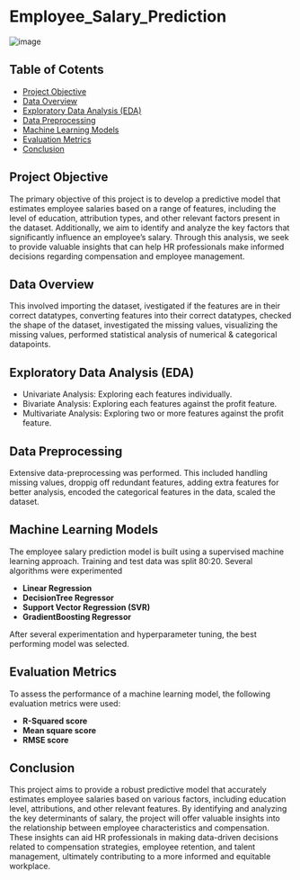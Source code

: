 # Employee_Salary_Prediction

![image](https://github.com/user-attachments/assets/d5bb8ae9-0e3c-48a1-9bfd-06625254218f)

## Table of Cotents
- [Project Objective](#project-objective)
- [Data Overview](#data-overview)
- [Exploratory Data Analysis (EDA)](#exploratory-data-analysis-EDA)
- [Data Preprocessing](#data-preprocessing)
- [Machine Learning Models](#machine-learning-models)
- [Evaluation Metrics](#evaluation-metrics)
- [Conclusion](#conclusion)

## Project Objective
The primary objective of this project is to develop a predictive model that estimates employee salaries based on a range of features, including the level of education, attribution types, and other relevant factors present in the dataset. Additionally, we aim to identify and analyze the key factors that significantly influence an employee’s salary. Through this analysis, we seek to provide valuable insights that can help HR professionals make informed decisions regarding compensation and employee management.

## Data Overview
This involved importing the dataset, ivestigated if the features are in their correct datatypes, converting features into their correct datatypes, checked the shape of the dataset, investigated the missing values, visualizing the missing values, performed statistical analysis of numerical & categorical datapoints.

## Exploratory Data Analysis (EDA)
- Univariate Analysis: Exploring each features individually.
- Bivariate Analysis: Exploring each features against the profit feature.
- Multivariate Analysis: Exploring two or more features against the profit feature.

## Data Preprocessing
Extensive data-preprocessing was performed. This included handling missing values, droppig off redundant features, adding extra features for better analysis, encoded the categorical features in the data, scaled the dataset. 

## Machine Learning Models
The employee salary prediction model is built using a supervised machine learning approach. Training and test data was split 80:20. Several algorithms were experimented
- **Linear Regression**
- **DecisionTree Regressor**
- **Support Vector Regression (SVR)**
- **GradientBoosting Regressor**

After several experimentation and hyperparameter tuning, the best performing model was selected.

## Evaluation Metrics
To assess the performance of a machine learning model, the following evaluation metrics were used:
- **R-Squared score**
- **Mean square score**
- **RMSE score**

## Conclusion
This project aims to provide a robust predictive model that accurately estimates employee salaries based on various factors, including education level, attributions, and other relevant features. By identifying and analyzing the key determinants of salary, the project will offer valuable insights into the relationship between employee characteristics and compensation. These insights can aid HR professionals in making data-driven decisions related to compensation strategies, employee retention, and talent management, ultimately contributing to a more informed and equitable workplace.
